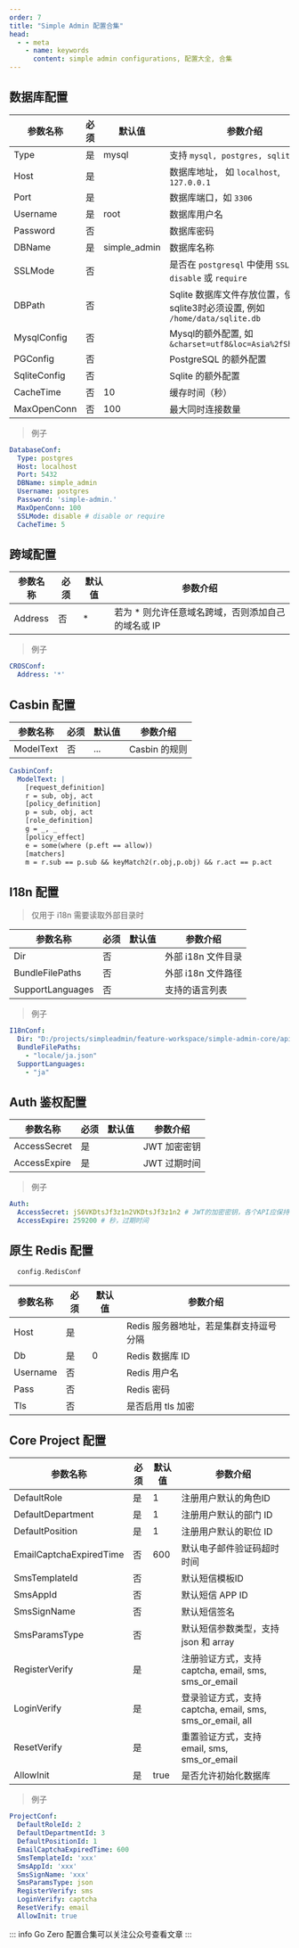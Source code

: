 ```yaml
---
order: 7
title: "Simple Admin 配置合集"
head:
  - - meta
    - name: keywords
      content: simple admin configurations, 配置大全, 合集
---
```


## 数据库配置 

| 参数名称     | 必须 | 默认值       | 参数介绍                                                                       |
| ------------ | ---- | ------------ | ------------------------------------------------------------------------------ |
| Type         | 是   | mysql        | 支持 `mysql, postgres, sqlite3 `                                               |
| Host         | 是   |              | 数据库地址， 如  `localhost`, `127.0.0.1 `                                     |
| Port         | 是   |              | 数据库端口，如 `3306`                                                          |
| Username     | 是   | root         | 数据库用户名                                                                   |
| Password     | 否   |              | 数据库密码                                                                     |
| DBName       | 是   | simple_admin | 数据库名称                                                                     |
| SSLMode      | 否   |              | 是否在 `postgresql` 中使用 `SSL`, `disable` 或 `require`                       |
| DBPath       | 否   |              | Sqlite 数据库文件存放位置，使用 sqlite3时必须设置, 例如 `/home/data/sqlite.db` |
| MysqlConfig  | 否   |              | Mysql的额外配置, 如 `&charset=utf8&loc=Asia%2fShanghai`                        |
| PGConfig     | 否   |              | PostgreSQL 的额外配置                                                          |
| SqliteConfig | 否   |              | Sqlite 的额外配置                                                              |
| CacheTime    | 否   | 10           | 缓存时间（秒）                                                                 |
| MaxOpenConn  | 否   | 100          | 最大同时连接数量                                                               |

> 例子

```yaml
DatabaseConf:
  Type: postgres
  Host: localhost
  Port: 5432
  DBName: simple_admin
  Username: postgres
  Password: 'simple-admin.'
  MaxOpenConn: 100
  SSLMode: disable # disable or require
  CacheTime: 5
```

## 跨域配置 

| 参数名称 | 必须 | 默认值 | 参数介绍                                           |
| -------- | ---- | ------ | -------------------------------------------------- |
| Address  | 否   | *      | 若为 * 则允许任意域名跨域，否则添加自己的域名或 IP |

> 例子

```yaml
CROSConf:
  Address: '*'
```

## Casbin 配置

| 参数名称  | 必须 | 默认值 | 参数介绍      |
| --------- | ---- | ------ | ------------- |
| ModelText | 否   | ...    | Casbin 的规则 |


```yaml
CasbinConf:
  ModelText: |
    [request_definition]
    r = sub, obj, act
    [policy_definition]
    p = sub, obj, act
    [role_definition]
    g = _, _
    [policy_effect]
    e = some(where (p.eft == allow))
    [matchers]
    m = r.sub == p.sub && keyMatch2(r.obj,p.obj) && r.act == p.act
```

## I18n 配置

> 仅用于 i18n 需要读取外部目录时 

| 参数名称         | 必须 | 默认值 | 参数介绍           |
| ---------------- | ---- | ------ | ------------------ |
| Dir              | 否   |        | 外部 i18n 文件目录 |
| BundleFilePaths  | 否   |        | 外部 i18n 文件路径 |
| SupportLanguages | 否   |        | 支持的语言列表     |

> 例子

```yaml
I18nConf:
  Dir: "D:/projects/simpleadmin/feature-workspace/simple-admin-core/api/internal/i18n/"
  BundleFilePaths:
    - "locale/ja.json"
  SupportLanguages:
    - "ja"
```

## Auth 鉴权配置

| 参数名称     | 必须 | 默认值 | 参数介绍     |
| ------------ | ---- | ------ | ------------ |
| AccessSecret | 是   |        | JWT 加密密钥 |
| AccessExpire | 是   |        | JWT 过期时间 |

> 例子

```yaml
Auth:
  AccessSecret: jS6VKDtsJf3z1n2VKDtsJf3z1n2 # JWT的加密密钥，各个API应保持一致才能解析
  AccessExpire: 259200 # 秒，过期时间
```

## 原生 Redis 配置

```go
  config.RedisConf
```

| 参数名称 | 必须 | 默认值 | 参数介绍                               |
| -------- | ---- | ------ | -------------------------------------- |
| Host     | 是   |        | Redis 服务器地址，若是集群支持逗号分隔 |
| Db       | 是   | 0      | Redis 数据库 ID                        |
| Username | 否   |        | Redis 用户名                           |
| Pass     | 否   |        | Redis 密码                             |
| Tls      | 否   |        | 是否启用  tls 加密                     |

## Core Project 配置

| 参数名称                | 必须 | 默认值 | 参数介绍                                                  |
| ----------------------- | ---- | ------ | --------------------------------------------------------- |
| DefaultRole             | 是   | 1      | 注册用户默认的角色ID                                      |
| DefaultDepartment       | 是   | 1      | 注册用户默认的部门 ID                                     |
| DefaultPosition         | 是   | 1      | 注册用户默认的职位 ID                                     |
| EmailCaptchaExpiredTime | 否   | 600    | 默认电子邮件验证码超时时间                                |
| SmsTemplateId           | 否   |        | 默认短信模板ID                                            |
| SmsAppId                | 否   |        | 默认短信 APP ID                                           |
| SmsSignName             | 否   |        | 默认短信签名                                              |
| SmsParamsType           | 否   |        | 默认短信参数类型，支持 json 和 array                      |
| RegisterVerify          | 是   |        | 注册验证方式，支持 captcha, email, sms, sms_or_email      |
| LoginVerify             | 是   |        | 登录验证方式，支持 captcha, email, sms, sms_or_email, all |
| ResetVerify             | 是   |        | 重置验证方式，支持  email, sms, sms_or_email              |
| AllowInit               | 是   | true   | 是否允许初始化数据库                                      |

> 例子

```yaml 
ProjectConf:
  DefaultRoleId: 2
  DefaultDepartmentId: 3
  DefaultPositionId: 1
  EmailCaptchaExpiredTime: 600
  SmsTemplateId: 'xxx'
  SmsAppId: 'xxx'
  SmsSignName: 'xxx'
  SmsParamsType: json
  RegisterVerify: sms
  LoginVerify: captcha
  ResetVerify: email
  AllowInit: true
```

::: info 
Go Zero 配置合集可以关注公众号查看文章
:::

